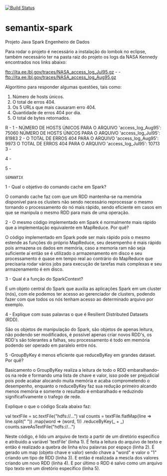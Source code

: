 [![Build Status](https://travis-ci.com/rbnascimentoo/semantix-spark.svg?branch=master)](https://travis-ci.com/rbnascimentoo/semantix-spark)

# semantix-spark
Projeto Java Spark Engenheiro de Dados

Para rodar o projeto é necessário a instalação do lombok no eclipse, também necessário ter na pasta raiz do projeto os logs da NASA Kennedy encontrados nos links abaixo:

ftp://ita.ee.lbl.gov/traces/NASA_access_log_Jul95.gz - -
ftp://ita.ee.lbl.gov/traces/NASA_access_log_Aug95.gz

Algoritimo para responder algumas questões, tais como:

1. Número de hosts únicos.
2. O total de erros 404.
3. Os 5 URLs que mais causaram erro 404.
4. Quantidade de erros 404 por dia.
5. O total de bytes retornados.

R -
1 -
	NÚMERO DE HOSTS ÚNICOS PARA O ARQUIVO 'access_log_Aug95': 75060
	NÚMERO DE HOSTS ÚNICOS PARA O ARQUIVO 'access_log_Jul95': 81983
2 -
	O TOTAL DE ERROS 404 PARA O ARQUIVO 'access_log_Aug95': 9973
	O TOTAL DE ERROS 404 PARA O ARQUIVO 'access_log_Jul95': 10713
3 -
	
4 -
	
5 -
	
	
	SEMANTIX

1 - Qual o objetivo do comando cache em Spark?

O comando cache faz com que um RDD mantenha-se na memória disponível para os clusters não sendo necessário reprocessar o mesmo tornando o processamento do nó mais rápido, sendo eficiente em casos em que se manipula o mesmo RDD para mais de uma operação.

2 - O mesmo código implementado em Spark é normalmente mais rápido que a implementação equivalente em MapReduce. Por quê?

O código implementado em Spark pode ser mais rápido pois o mesmo estende as funções do próprio MapReduce, seu desempenho é mais rápido pois armazena os dados em memória, caso a memoria ram não seja suficiente aí então se é utilizado o armazenamento em disco e seu processamento é quase em tempo real ao contrário do MapReduce que precisaria rodar vários jobs para execução de tarefas mais complexas e seu armazenamento é em disco.

3 - Qual é a função do SparkContext?

É um objeto central do Spark que auxilia as aplicações Spark em um cluster (nós), com ele podemos ter acesso ao gerenciador de clusters, podendo fazer com que todos os nós tenham acesso ao determinado arquivo por exemplo.

4 - Explique com suas palavras o que é Resilient Distributed Datasets (RDD).

São os objetos de manipulação do Spark, são objetos de apenas leitura, não podendo ser modificados, é possível apenas criar novos RDD's, os RDD's são tolerantes a falhas, seu processamento é todo em memória podendo ser operado em paralelo entre nós.

5 -GroupByKey é menos eficiente que reduceByKey em grandes dataset. Por quê?

Basicamento o GroupByKey realiza a leitura de todo o RDD embaralhando-os na rede e formando uma lista de chave e valor, isso pode ser prejudicial pois pode acabar alocando muita memória e acaba comprometendo o desempenho, enquanto o reduceByKey​ faz sua redução primeiro alcando menos memória e somente o resultado é embaralhado e reduzindo significafivamente o trafego de rede.

Explique o que o código Scala abaixo faz:

val textFile = sc.textFile("hdfs://...")
val counts = textFile.flatMap(line => line.split(" "))
.map(word => (word, 1))
.reduceByKey(_ + _)
counts.saveAsTextFile("hdfs://...")

Neste código, é lido um arquivo de texto a partir de um diretório especifico e atribuido a variável 'textFile' (linha 1). 
É feita a leitura do arquivo de texto e então é realizado a quebra de linha e/ou palavras por espaço (linha 2).
É gerado um map (objeto chave e valor) sendo chave a "word" e valor o "1" criando um tipo de RDD (linha 3).
E então é realizada a mescla dos valores criando um novo RDD (linha 4).
E por último o RDD é salvo como um arquivo tipo texto em um diretório específico (linha 5).

